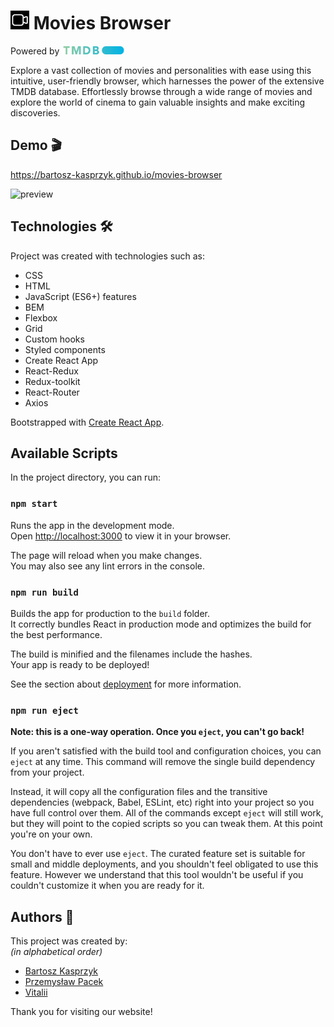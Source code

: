 # <img width="30px" src="/public/icon192.png" /> Movies Browser

Powered by <a href="https://www.themoviedb.org/"><img src="/src/images/tmdb.jpg" alt="TMDB logo" width="100"></a>

Explore a vast collection of movies and personalities with ease using this intuitive, user-friendly browser, which harnesses the power of the extensive TMDB database. Effortlessly browse through a wide range of movies and explore the world of cinema to gain valuable insights and make exciting discoveries.

## Demo 🎬

https://bartosz-kasprzyk.github.io/movies-browser

![preview](/public/movies-browser.gif)

## Technologies 🛠️

Project was created with technologies such as:
* CSS
* HTML
* JavaScript (ES6+) features
* BEM
* Flexbox
* Grid
* Custom hooks
* Styled components
* Create React App
* React-Redux
* Redux-toolkit
* React-Router
* Axios

Bootstrapped with [Create React App](https://github.com/facebook/create-react-app).

## Available Scripts

In the project directory, you can run:

### `npm start`

Runs the app in the development mode.\
Open [http://localhost:3000](http://localhost:3000) to view it in your browser.

The page will reload when you make changes.\
You may also see any lint errors in the console.

### `npm run build`

Builds the app for production to the `build` folder.\
It correctly bundles React in production mode and optimizes the build for the best performance.

The build is minified and the filenames include the hashes.\
Your app is ready to be deployed!

See the section about [deployment](https://facebook.github.io/create-react-app/docs/deployment) for more information.

### `npm run eject`

**Note: this is a one-way operation. Once you `eject`, you can't go back!**

If you aren't satisfied with the build tool and configuration choices, you can `eject` at any time. This command will remove the single build dependency from your project.

Instead, it will copy all the configuration files and the transitive dependencies (webpack, Babel, ESLint, etc) right into your project so you have full control over them. All of the commands except `eject` will still work, but they will point to the copied scripts so you can tweak them. At this point you're on your own.

You don't have to ever use `eject`. The curated feature set is suitable for small and middle deployments, and you shouldn't feel obligated to use this feature. However we understand that this tool wouldn't be useful if you couldn't customize it when you are ready for it.

## Authors 👥 

This project was created by: <br>*(in alphabetical order)*

- [Bartosz Kasprzyk](https://github.com/bartosz-kasprzyk)  
- [Przemysław Pacek](https://github.com/przemyslaw-pacek)  
- [Vitalii](https://github.com/VITALIKXXX)

Thank you for visiting our website!
